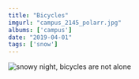 ```yaml
---
title: "Bicycles"
imgurl: "campus_2145_polarr.jpg"
albums: ['campus']
date: "2019-04-01"
tags: ['snow']
---
```

![snowy night, bicycles are not alone](https://apfbvvpren.cloudimg.io/v7/raw.githubusercontent.com/wpix/solid-pipix/master/photos/campus_2145_polar.jpg?width/cdn/n/n)
